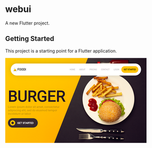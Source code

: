 # webui

A new Flutter project.

## Getting Started

This project is a starting point for a Flutter application.

<img src="ScreenShot/Project%20Screenshot.PNG" >
